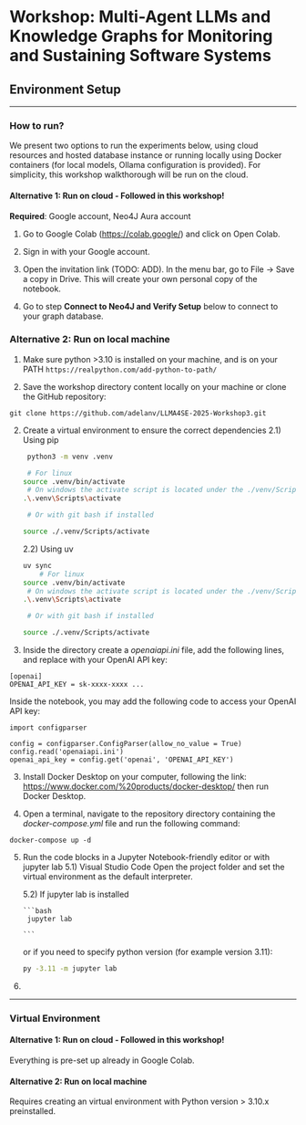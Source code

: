 # Workshop: Multi-Agent LLMs and Knowledge Graphs for Monitoring and Sustaining Software Systems


## Environment Setup 

____________________________________________________________________
### How to run?
We present two options to run the experiments below, using cloud resources and hosted database instance or running locally using Docker containers (for local models, Ollama configuration is provided). For simplicity, this workshop walkthorough will be run on the cloud.

#### Alternative 1: Run on cloud - **Followed in this workshop!**

**Required**: Google account, Neo4J Aura account

1) Go to Google Colab (https://colab.google/) and click on Open Colab.

2) Sign in with your Google account.

3) Open the invitation link (TODO: ADD). In the menu bar, go to File → Save a copy in Drive. This will create your own personal copy of the notebook.

4) Go to step **Connect to Neo4J and Verify Setup** below to connect to your graph database. 


### Alternative 2: Run on local machine

1) Make sure python >3.10 is installed on your machine, and is on your PATH
   ```https://realpython.com/add-python-to-path/```
   
1) Save the workshop directory content locally on your machine or clone the GitHub repository:

```
git clone https://github.com/adelanv/LLMA4SE-2025-Workshop3.git
```

2) Create a virtual environment to ensure the correct dependencies
    2.1) Using pip
   ```bash
    python3 -m venv .venv

    # For linux
   source .venv/bin/activate
    # On windows the activate script is located under the ./venv/Scripts/ folder, so with powershell:
   .\.venv\Scripts\activate

    # Or with git bash if installed

   source ./.venv/Scripts/activate
    ```
    2.2) Using uv

   ```bash
   uv sync
       # For linux
   source .venv/bin/activate
    # On windows the activate script is located under the ./venv/Scripts/ folder, so with powershell:
   .\.venv\Scripts\activate

    # Or with git bash if installed

   source ./.venv/Scripts/activate
    ```

   
2) Inside the directory create a *openaiapi.ini* file, add the following lines, and replace with your OpenAI API key:

```
[openai]
OPENAI_API_KEY = sk-xxxx-xxxx ...
```
Inside the notebook, you may add the following code to access your OpenAI API key:

```
import configparser

config = configparser.ConfigParser(allow_no_value = True)
config.read('openaiapi.ini')
openai_api_key = config.get('openai', 'OPENAI_API_KEY')
```

3) Install Docker Desktop on your computer, following the link: https://www.docker.com/%20products/docker-desktop/ then run Docker Desktop.

6) Open a terminal, navigate to the repository directory containing the *docker-compose.yml* file and run the following command:

```
docker-compose up -d
```
5) Run the code blocks in a Jupyter Notebook-friendly editor or with jupyter lab
    5.1) Visual Studio Code
        Open the project folder and set the virtual environment as the default interpreter.

    5.2) If jupyter lab is installed

       ```bash
        jupyter lab

       ```
    or if you need to specify python version (for example version 3.11):

   ```bash
   py -3.11 -m jupyter lab

   ```

7) 
____________________________________________________________________

###  Virtual Environment

#### Alternative 1: Run on cloud - **Followed in this workshop!**
Everything is pre-set up already in Google Colab.


#### Alternative 2: Run on local machine 
Requires creating an virtual environment with Python version > 3.10.x preinstalled.








